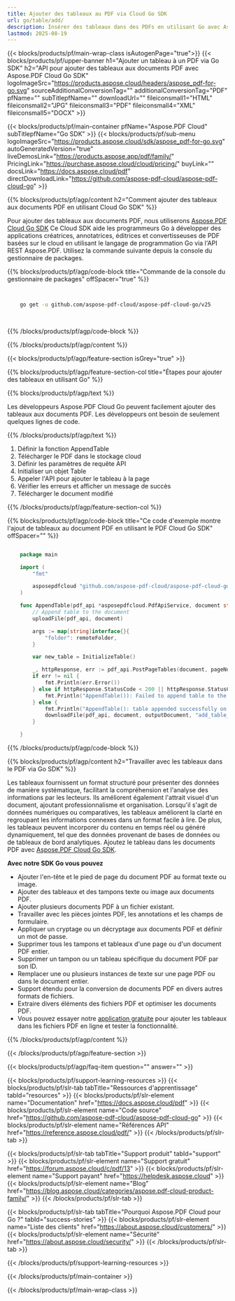 ```yaml
---
title: Ajouter des tableaux au PDF via Cloud Go SDK
url: go/table/add/
description: Insérer des tableaux dans des PDFs en utilisant Go avec Aspose.PDF Cloud SDK. Ajouter des données structurées de manière dynamique.
lastmod: 2025-08-19
---
```


{{< blocks/products/pf/main-wrap-class isAutogenPage="true">}}
{{< blocks/products/pf/upper-banner h1="Ajouter un tableau à un PDF via Go SDK" h2="API pour ajouter des tableaux aux documents PDF avec Aspose.PDF Cloud Go SDK" logoImageSrc="https://products.aspose.cloud/headers/aspose_pdf-for-go.svg" sourceAdditionalConversionTag="" additionalConversionTag="PDF" pfName="" subTitlepfName="" downloadUrl="" fileiconsmall1="HTML" fileiconsmall2="JPG" fileiconsmall3="PDF" fileiconsmall4="XML" fileiconsmall5="DOCX" >}}

{{< blocks/products/pf/main-container pfName="Aspose.PDF Cloud" subTitlepfName="Go SDK" >}}
{{< blocks/products/pf/sub-menu logoImageSrc="https://products.aspose.cloud/sdk/aspose_pdf-for-go.svg"
autoGeneratedVersion="true"
liveDemosLink="https://products.aspose.app/pdf/family/" PricingLink="https://purchase.aspose.cloud/cloud/pricing/" buyLink="" docsLink="https://docs.aspose.cloud/pdf"  directDownloadLink="https://github.com/aspose-pdf-cloud/aspose-pdf-cloud-go" >}}

{{% blocks/products/pf/agp/content h2="Comment ajouter des tableaux aux documents PDF en utilisant Cloud Go SDK" %}}

Pour ajouter des tableaux aux documents PDF, nous utiliserons
[Aspose.PDF Cloud Go SDK](https://products.aspose.cloud/pdf/go/)
Ce Cloud SDK aide les programmeurs Go à développer des applications créatrices, annotatrices, éditrices et convertisseuses de PDF basées sur le cloud en utilisant le langage de programmation Go via l'API REST Aspose.PDF. Utilisez la commande suivante depuis la console du gestionnaire de packages.

{{% blocks/products/pf/agp/code-block title="Commande de la console du gestionnaire de packages" offSpacer="true" %}}

```bash

     
    go get -u github.com/aspose-pdf-cloud/aspose-pdf-cloud-go/v25
     
     
```

{{% /blocks/products/pf/agp/code-block %}}

{{% /blocks/products/pf/agp/content %}}

{{< blocks/products/pf/agp/feature-section isGrey="true" >}}

{{% blocks/products/pf/agp/feature-section-col title="Étapes pour ajouter des tableaux en utilisant Go" %}}

{{% blocks/products/pf/agp/text %}}

Les développeurs Aspose.PDF Cloud Go peuvent facilement ajouter des tableaux aux documents PDF. Les développeurs ont besoin de seulement quelques lignes de code.

{{% /blocks/products/pf/agp/text %}}

1. Définir la fonction AppendTable
1. Télécharger le PDF dans le stockage cloud
1. Définir les paramètres de requête API
1. Initialiser un objet Table
1. Appeler l'API pour ajouter le tableau à la page
1. Vérifier les erreurs et afficher un message de succès
1. Télécharger le document modifié

{{% /blocks/products/pf/agp/feature-section-col %}}

{{% blocks/products/pf/agp/code-block title="Ce code d'exemple montre l'ajout de tableaux au document PDF en utilisant le PDF Cloud Go SDK" offSpacer="" %}}

```go

    package main

    import (
        "fmt"

        asposepdfcloud "github.com/aspose-pdf-cloud/aspose-pdf-cloud-go/v25"
    )

    func AppendTable(pdf_api *asposepdfcloud.PdfApiService, document string, pageNumber int32, outputDocument string, remoteFolder string) {
        // Append table to the document
        uploadFile(pdf_api, document)

        args := map[string]interface{}{
            "folder": remoteFolder,
        }

        var new_table = InitializeTable()

        _, httpResponse, err := pdf_api.PostPageTables(document, pageNumber, []asposepdfcloud.Table{*new_table}, args)
        if err != nil {
            fmt.Println(err.Error())
        } else if httpResponse.StatusCode < 200 || httpResponse.StatusCode > 299 {
            fmt.Println("AppendTable()): Failed to append table to the document.")
        } else {
            fmt.Println("AppendTable(): table appended successfully on page", pageNumber, " to the document '"+document+"'.")
            downloadFile(pdf_api, document, outputDocument, "add_table_")
        }

    }
```

{{% /blocks/products/pf/agp/code-block %}}

{{% blocks/products/pf/agp/content h2="Travailler avec les tableaux dans le PDF via Go SDK" %}}

Les tableaux fournissent un format structuré pour présenter des données de manière systématique, facilitant la compréhension et l'analyse des informations par les lecteurs. Ils améliorent également l'attrait visuel d'un document, ajoutant professionnalisme et organisation. Lorsqu'il s'agit de données numériques ou comparatives, les tableaux améliorent la clarté en regroupant les informations connexes dans un format facile à lire. De plus, les tableaux peuvent incorporer du contenu en temps réel ou généré dynamiquement, tel que des données provenant de bases de données ou de tableaux de bord analytiques. Ajoutez le tableau dans les documents PDF avec [Aspose.PDF Cloud Go SDK](https://products.aspose.cloud/pdf/go/).

**Avec notre SDK Go vous pouvez**

+ Ajouter l'en-tête et le pied de page du document PDF au format texte ou image.
+ Ajouter des tableaux et des tampons texte ou image aux documents PDF.
+ Ajouter plusieurs documents PDF à un fichier existant.
+ Travailler avec les pièces jointes PDF, les annotations et les champs de formulaire.
+ Appliquer un cryptage ou un décryptage aux documents PDF et définir un mot de passe.
+ Supprimer tous les tampons et tableaux d'une page ou d'un document PDF entier.
+ Supprimer un tampon ou un tableau spécifique du document PDF par son ID.
+ Remplacer une ou plusieurs instances de texte sur une page PDF ou dans le document entier.
+ Support étendu pour la conversion de documents PDF en divers autres formats de fichiers.
+ Extraire divers éléments des fichiers PDF et optimiser les documents PDF.
+ Vous pouvez essayer notre [application gratuite](https://products.aspose.app/pdf/) pour ajouter les tableaux dans les fichiers PDF en ligne et tester la fonctionnalité.

{{% /blocks/products/pf/agp/content %}}

{{< /blocks/products/pf/agp/feature-section >}}

{{< blocks/products/pf/agp/faq-item question="" answer="" >}}

{{< blocks/products/pf/support-learning-resources >}}
{{< blocks/products/pf/slr-tab tabTitle="Ressources d'apprentissage" tabId="resources" >}}
{{< blocks/products/pf/slr-element name="Documentation" href="https://docs.aspose.cloud/pdf" >}}
{{< blocks/products/pf/slr-element name="Code source" href="https://github.com/aspose-pdf-cloud/aspose-pdf-cloud-go" >}}
{{< blocks/products/pf/slr-element name="Références API" href="https://reference.aspose.cloud/pdf/" >}}
{{< /blocks/products/pf/slr-tab >}}

{{< blocks/products/pf/slr-tab tabTitle="Support produit" tabId="support" >}}
{{< blocks/products/pf/slr-element name="Support gratuit" href="https://forum.aspose.cloud/c/pdf/13" >}}
{{< blocks/products/pf/slr-element name="Support payant" href="https://helpdesk.aspose.cloud" >}}
{{< blocks/products/pf/slr-element name="Blog" href="https://blog.aspose.cloud/categories/aspose.pdf-cloud-product-family/" >}}
{{< /blocks/products/pf/slr-tab >}}

{{< blocks/products/pf/slr-tab tabTitle="Pourquoi Aspose.PDF Cloud pour Go ?" tabId="success-stories" >}}
{{< blocks/products/pf/slr-element name="Liste des clients" href="https://about.aspose.cloud/customers/" >}}
{{< blocks/products/pf/slr-element name="Sécurité" href="https://about.aspose.cloud/security/" >}}
{{< /blocks/products/pf/slr-tab >}}

{{< /blocks/products/pf/support-learning-resources >}}

{{< /blocks/products/pf/main-container >}}

{{< /blocks/products/pf/main-wrap-class >}}

